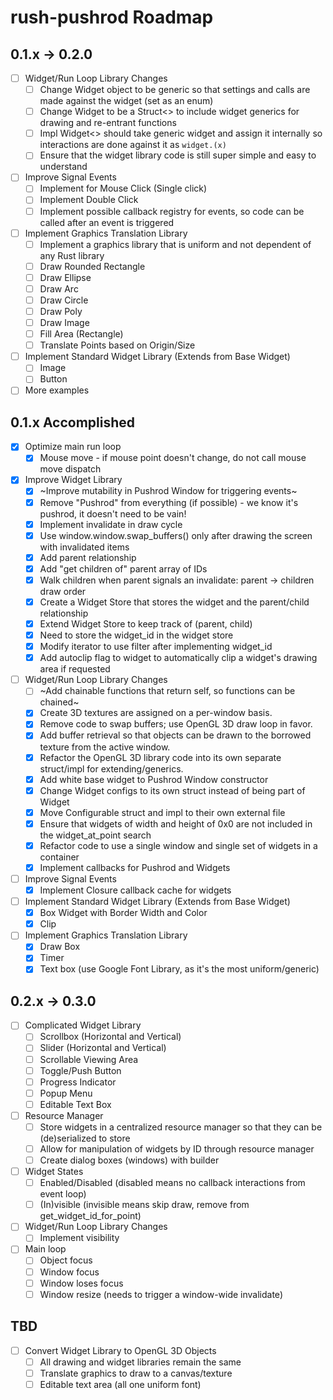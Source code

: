 # rush-pushrod Roadmap

## 0.1.x -> 0.2.0

- [ ] Widget/Run Loop Library Changes
  - [ ] Change Widget object to be generic so that settings and calls are made against the widget (set as an enum)
  - [ ] Change Widget to be a Struct<> to include widget generics for drawing and re-entrant functions
  - [ ] Impl Widget<> should take generic widget and assign it internally so interactions are done against it as `widget.(x)`
  - [ ] Ensure that the widget library code is still super simple and easy to understand
- [ ] Improve Signal Events
  - [ ] Implement for Mouse Click (Single click)
  - [ ] Implement Double Click
  - [ ] Implement possible callback registry for events, so code can be called after an event is triggered
- [ ] Implement Graphics Translation Library
  - [ ] Implement a graphics library that is uniform and not dependent of any Rust library
  - [ ] Draw Rounded Rectangle
  - [ ] Draw Ellipse
  - [ ] Draw Arc
  - [ ] Draw Circle
  - [ ] Draw Poly
  - [ ] Draw Image
  - [ ] Fill Area (Rectangle)
  - [ ] Translate Points based on Origin/Size
- [ ] Implement Standard Widget Library (Extends from Base Widget)
  - [ ] Image
  - [ ] Button
- [ ] More examples

## 0.1.x Accomplished

- [x] Optimize main run loop
  - [x] Mouse move - if mouse point doesn't change, do not call mouse move dispatch
- [x] Improve Widget Library
  - [x] ~Improve mutability in Pushrod Window for triggering events~
  - [x] Remove "Pushrod" from everything (if possible) - we know it's pushrod, it doesn't need to be vain!
  - [x] Implement invalidate in draw cycle
  - [x] Use window.window.swap_buffers() only after drawing the screen with invalidated items
  - [x] Add parent relationship
  - [x] Add "get children of" parent array of IDs
  - [x] Walk children when parent signals an invalidate: parent -> children draw order
  - [x] Create a Widget Store that stores the widget and the parent/child relationship
  - [x] Extend Widget Store to keep track of (parent, child)
  - [x] Need to store the widget_id in the widget store
  - [x] Modify iterator to use filter after implementing widget_id
  - [x] Add autoclip flag to widget to automatically clip a widget's drawing area if requested
- [ ] Widget/Run Loop Library Changes
  - [ ] ~Add chainable functions that return self, so functions can be chained~
  - [x] Create 3D textures are assigned on a per-window basis.
  - [x] Remove code to swap buffers; use OpenGL 3D draw loop in favor.
  - [x] Add buffer retrieval so that objects can be drawn to the borrowed texture from the active window.
  - [x] Refactor the OpenGL 3D library code into its own separate struct/impl for extending/generics.
  - [x] Add white base widget to Pushrod Window constructor
  - [x] Change Widget configs to its own struct instead of being part of Widget
  - [x] Move Configurable struct and impl to their own external file
  - [x] Ensure that widgets of width and height of 0x0 are not included in the widget_at_point search
  - [x] Refactor code to use a single window and single set of widgets in a container
  - [x] Implement callbacks for Pushrod and Widgets
- [ ] Improve Signal Events
  - [x] Implement Closure callback cache for widgets
- [ ] Implement Standard Widget Library (Extends from Base Widget)
  - [x] Box Widget with Border Width and Color
  - [x] Clip
- [ ] Implement Graphics Translation Library
  - [x] Draw Box
  - [x] Timer
  - [x] Text box (use Google Font Library, as it's the most uniform/generic)

## 0.2.x -> 0.3.0

- [ ] Complicated Widget Library
  - [ ] Scrollbox (Horizontal and Vertical)
  - [ ] Slider (Horizontal and Vertical)
  - [ ] Scrollable Viewing Area
  - [ ] Toggle/Push Button
  - [ ] Progress Indicator
  - [ ] Popup Menu
  - [ ] Editable Text Box
- [ ] Resource Manager
  - [ ] Store widgets in a centralized resource manager so that they can be (de)serialized to store
  - [ ] Allow for manipulation of widgets by ID through resource manager
  - [ ] Create dialog boxes (windows) with builder
- [ ] Widget States
  - [ ] Enabled/Disabled (disabled means no callback interactions from event loop)
  - [ ] (In)visible (invisible means skip draw, remove from get_widget_id_for_point)
- [ ] Widget/Run Loop Library Changes
  - [ ] Implement visibility
- [ ] Main loop
  - [ ] Object focus
  - [ ] Window focus
  - [ ] Window loses focus
  - [ ] Window resize (needs to trigger a window-wide invalidate)

## TBD

- [ ] Convert Widget Library to OpenGL 3D Objects
  - [ ] All drawing and widget libraries remain the same
  - [ ] Translate graphics to draw to a canvas/texture
  - [ ] Editable text area (all one uniform font)
